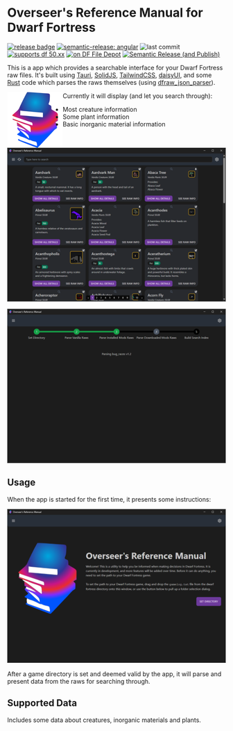 # Overseer's Reference Manual for Dwarf Fortress

[![release badge](https://img.shields.io/github/v/release/nwesterhausen/overseers-manual-df?style=plastic)](https://github.com/nwesterhausen/overseers-manual-df/releases/latest)
[![semantic-release: angular](https://img.shields.io/badge/semantic--release-conventionalcommits-e10079?logo=semantic-release&style=plastic)](https://github.com/semantic-release/semantic-release)
![last commit](https://img.shields.io/github/last-commit/nwesterhausen/overseers-manual-df?style=plastic)
[![supports df 50.xx](https://img.shields.io/badge/Supports%20Dwarf%20Fortress-0.50.xx-%235E3E0D?style=plastic)](https://bay12games.com/dwarves/)
[![on DF File Depot](https://img.shields.io/badge/DFFD-0.27.1-blue?style=plastic)](https://dffd.bay12games.com/file.php?id=15966)
[![Semantic Release (and Publish)](https://github.com/nwesterhausen/overseers-manual-df/actions/workflows/semantic-release.yaml/badge.svg?branch=main)](https://github.com/nwesterhausen/overseers-manual-df/actions/workflows/semantic-release.yaml)

This is a app which provides a searchable interface for your Dwarf Fortress raw files. It's built using
[Tauri](https://tauri.studio), [SolidJS](https://www.solidjs.com/), [TailwindCSS](https://tailwindcss.com/),
[daisyUI](https://daisyui.com/), and some [Rust](https://www.rust-lang.org/) code which parses the raws themselves
(using [dfraw_json_parser](https://github.com/nwesterhausen/dfraw_json_parser)).

<img align="left" src="https://github.com/nwesterhausen/overseers-manual-df/blob/main/src-tauri/icons/128x128.png?raw=true">

Currently it will display (and let you search through):

- Most creature information
- Some plant information
- Basic inorganic material information

![app-screenshot](docs/img/app_inuse.png)

![app-screenshot](docs/img/app_parsing.png)

## Usage

When the app is started for the first time, it presents some instructions:

![first-launch](docs/img/app_launched.png)

After a game directory is set and deemed valid by the app, it will parse and present data from the raws for searching
through.

## Supported Data

Includes some data about creatures, inorganic materials and plants.

